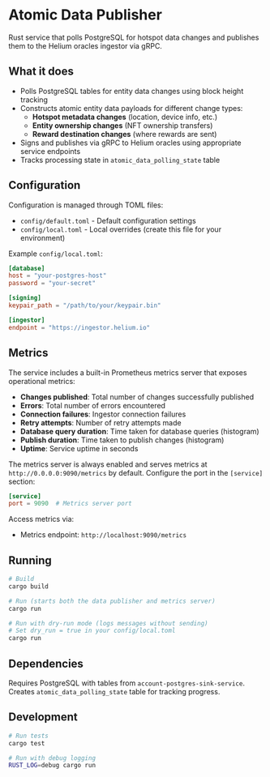 # Atomic Data Publisher

Rust service that polls PostgreSQL for hotspot data changes and publishes them to the Helium oracles ingestor via gRPC.

## What it does

- Polls PostgreSQL tables for entity data changes using block height tracking
- Constructs atomic entity data payloads for different change types:
  - **Hotspot metadata changes** (location, device info, etc.)
  - **Entity ownership changes** (NFT ownership transfers)
  - **Reward destination changes** (where rewards are sent)
- Signs and publishes via gRPC to Helium oracles using appropriate service endpoints
- Tracks processing state in `atomic_data_polling_state` table

## Configuration

Configuration is managed through TOML files:

- `config/default.toml` - Default configuration settings
- `config/local.toml` - Local overrides (create this file for your environment)

Example `config/local.toml`:

```toml
[database]
host = "your-postgres-host"
password = "your-secret"

[signing]
keypair_path = "/path/to/your/keypair.bin"

[ingestor]
endpoint = "https://ingestor.helium.io"
```

## Metrics

The service includes a built-in Prometheus metrics server that exposes operational metrics:

- **Changes published**: Total number of changes successfully published
- **Errors**: Total number of errors encountered
- **Connection failures**: Ingestor connection failures
- **Retry attempts**: Number of retry attempts made
- **Database query duration**: Time taken for database queries (histogram)
- **Publish duration**: Time taken to publish changes (histogram)
- **Uptime**: Service uptime in seconds

The metrics server is always enabled and serves metrics at `http://0.0.0.0:9090/metrics` by default. Configure the port in the `[service]` section:

```toml
[service]
port = 9090  # Metrics server port
```

Access metrics via:

- Metrics endpoint: `http://localhost:9090/metrics`

## Running

```bash
# Build
cargo build

# Run (starts both the data publisher and metrics server)
cargo run

# Run with dry-run mode (logs messages without sending)
# Set dry_run = true in your config/local.toml
cargo run
```

## Dependencies

Requires PostgreSQL with tables from `account-postgres-sink-service`. Creates `atomic_data_polling_state` table for tracking progress.

## Development

```bash
# Run tests
cargo test

# Run with debug logging
RUST_LOG=debug cargo run
```
